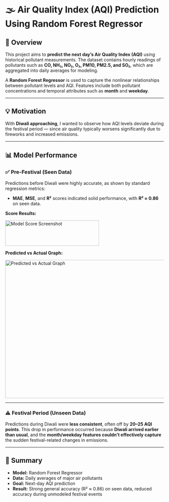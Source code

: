 # 🌫️ Air Quality Index (AQI) Prediction Using Random Forest Regressor

## 🧠 Overview

This project aims to **predict the next day’s Air Quality Index (AQI)** using historical pollutant measurements.
The dataset contains hourly readings of pollutants such as **CO, NH₃, NO₂, O₃, PM10, PM2.5, and SO₂**, which are aggregated into daily averages for modeling.

A **Random Forest Regressor** is used to capture the nonlinear relationships between pollutant levels and AQI.
Features include both pollutant concentrations and temporal attributes such as **month** and **weekday**.

---

## 💡 Motivation

With **Diwali approaching**, I wanted to observe how AQI levels deviate during the festival period —
since air quality typically worsens significantly due to fireworks and increased emissions.

---

## 📊 Model Performance

### ✅ Pre-Festival (Seen Data)

Predictions before Diwali were highly accurate, as shown by standard regression metrics:

* **MAE**, **MSE**, and **R²** scores indicated solid performance,
  with **R² ≈ 0.86** on seen data.

**Score Results:**

<img width="298" height="81" alt="Model Score Screenshot" src="https://github.com/user-attachments/assets/c4de7b88-de2d-44d2-b7e2-90810b6fb992" />

**Predicted vs Actual Graph:**

<img width="597" height="440" alt="Predicted vs Actual Graph" src="https://github.com/user-attachments/assets/c0b63ca2-6bd1-42c9-a537-8eed5df1d09c" />

---

### ⚠️ Festival Period (Unseen Data)

Predictions during Diwali were **less consistent**, often off by **20–25 AQI points**.
This drop in performance occurred because **Diwali arrived earlier than usual**,
and the **month/weekday features couldn’t effectively capture** the sudden festival-related changes in emissions.

---

## 🧩 Summary

* **Model:** Random Forest Regressor
* **Data:** Daily averages of major air pollutants
* **Goal:** Next-day AQI prediction
* **Result:** Strong general accuracy (R² ≈ 0.86) on seen data, reduced accuracy during unmodeled festival events
